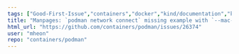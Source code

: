 ```yaml
---
tags: ["Good-First-Issue","containers","docker","kind/documentation","kubernetes","linux","oci"]
title: "Manpages: `podman network connect` missing example with `--mac-address` option"
html_url: "https://github.com/containers/podman/issues/26374"
user: "mheon"
repo: "containers/podman"
---
```



